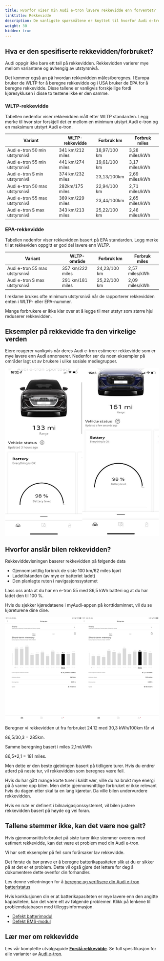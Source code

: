 ```yaml
---
title: Hvorfor viser min Audi e-tron lavere rekkevidde enn forventet?
linktitle: Rekkevidde
description: De vanligste spørsmålene er knyttet til hvorfor Audi e-tron-eiere opplever at bilen viser lavere forventet rekkevidde enn spesifisert.
weight: 30
hidden: true
---
```

## Hva er den spesifiserte rekkevidden/forbruket?

Audi oppgir ikke bare ett tall på rekkevidden. Rekkevidden varierer mye mellom variantene og avhengig av utstyrsnivå.

Det kommer også an på hvordan rekkevidden måles/beregnes. I Europa bruker de WLTP for å beregne rekkevidde og i USA bruker de EPA for å beregne rekkevidde.
Disse tallene er vanligvis forskjellige fordi kjøresyklusen i disse to testene ikke er den samme.

### WLTP-rekkevidde

Tabellen nedenfor viser rekkevidden målt etter WLTP standarden. Legg merke til hvor stor forskjell det er mellom en minimum utstyrt Audi e-tron og en maksimum utstyrt Audi e-tron.

| Variant | WLTP-rekkevidde | Forbruk km | Forbruk miles |
|-------|--------|--------|------|
| Audi e-tron 50 min utstyrsnivå | 341 km/212 miles | 18,97/100 km | 3,28 miles/kWh |
| Audi e-tron 55 min utstyrsnivå | 441 km/274 miles | 19,61/100 km | 3,17 miles/kWh |
| Audi e-tron S min utstyrsnivå | 374 km/232 miles | 23,13/100km | 2,69 miles/kWh |
| Audi e-tron 50 max utstyrsnivå | 282km/175 miles | 22,94/100 km | 2,71 miles/kWh |
| Audi e-tron 55 max utstyrsnivå | 369 km/229 miles | 23,44/100km | 2,65 miles/kWh |
| Audi e-tron S max utstyrsnivå | 343 km/213 miles | 25,22/100 km | 2,46 miles/kWh |

### EPA-rekkevidde

Tabellen nedenfor viser rekkevidden basert på EPA standarden. Legg merke til at rekkeviden oppgitt er god del lavere enn WLTP.

| Variant | WLTP-område | Forbruk km | Forbruk miles |
|-------|--------|--------|------|
| Audi e-tron 55 max utstyrsnivå | 357 km/222 miles | 24,23/100 km | 2,57 miles/kWh |
| Audi e-tron S max utstyrsnivå | 291 km/181 miles | 25,22/100 km | 2,09 miles/kWh |

I reklame brukes ofte minimum utstyrsnivå når de rapporterer rekkevidden enten i WLTP- eller EPA-nummer.

Mange forbrukere er ikke klar over at å legge til mer utstyr som større hjul reduserer rekkevidden.

## Eksempler på rekkevidde fra den virkelige verden

Eiere reagerer vanligvis når deres Audi e-tron estimerer rekkevidde som er mye lavere enn Audi annonserer.
Nedenfor ser du noen eksempler på områder lagt ut av brukere i ulike sosiale mediegrupper.

![Lavt område](lowrangeexample.jpg)

## Hvorfor anslår bilen rekkevidden?

Rekkeviddevisningen baserer rekkevidden på følgende data

- Gjennomsnittlig forbruk de siste 100 km/62 miles kjørt
- Ladetilstanden (av mye er batteriet ladet)
- Den planlagte ruten i navigasjonssystemet

Lass oss anta at du har en e-tron 55 med 86,5 kWh batteri og at du har ladet den til 100 %.

Hvis du sjekker kjøredataene i myAudi-appen på korttidsminnet, vil du se kjøreturene dine dine.

![Triphistory](triphistory.jpg "Triphistory")

Beregner vi rekkevidden ut fra forbruket 24.12 med 30,3 kWh/100km får vi

86,5/30,3 = 285km.

Samme beregning basert i miles 2,1mi/kWh

86,5*2,1 = 181 miles.

Men dette er den beste gjetningen basert på tidligere turer. Hvis du endrer atferd på neste tur, vil rekkevidden som beregnes være feil.

Hvis du har gått mange korte turer i kaldt vær, ville du ha brukt mye energi på å varme opp bilen. Men dette gjennomsnittlige forbruket er ikke relevant hvis du dagen etter skal ta en lang kjøretur. Da ville bilen undervurdere rekkevidden.

Hvis en rute er definert i bilnavigasjonssystemet, vil bilen justere rekkevidden basert på høyde og vei foran.

## Tallene stemmer ikke, kan det være noe galt?

Hvis gjennomsnittsforbruket på siste turer ikke stemmer overens med estimert rekkevidde, kan det være et problem med din Audi e-tron.

Vi har sett eksempler på feil som forårsaker lav rekkevidde.

Det første du bør prøve er å beregne batterikapasiteten slik at du er sikker på at det er et problem. Dette vil også gjøre det lettere for deg å dokumentere dette ovenfor din forhandler.

Les denne veiledningen for å [beregne og verifisere din Audi e-tron batteristatus](../../../../../guides/checkingbatteryhealth/)

Hvis konklusjonen din er at batterikapasiteten er mye lavere enn den angitte kapasiteten, kan det være ett av følgende problemer. Klikk på lenkene til problemdatabasen med tilleggsinformasjon.

- [Defekt batterimodul](https://github.com/electrichasgoneaudi/etron-issues/issues/9)
- [Defekt BMS-modul](https://github.com/electrichasgoneaudi/etron-issues/issues/58)

## Lær mer om rekkevidde

Les vår komplette utvalgsguide **[Forstå rekkevidde](../../../../../guides/understandingrange/)**.
Se full spesifikasjon for alle varianter av [Audi e-tron](../../../specifications).
